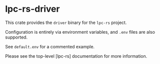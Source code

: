 # lpc-rs-driver

This crate provides the `driver` binary for the `lpc-rs` project.

Configuration is entirely via environment variables, and `.env` files are also supported.

See `default.env` for a commented example.

Please see the top-level [lpc-rs] documentation for more information.
